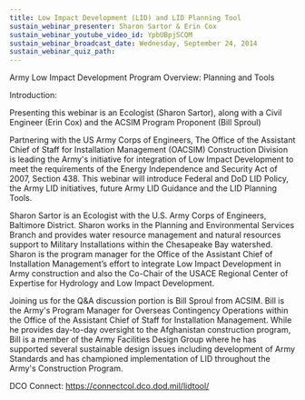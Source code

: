 ```yaml
---
title: Low Impact Development (LID) and LID Planning Tool
sustain_webinar_presenter: Sharon Sartor & Erin Cox
sustain_webinar_youtube_video_id: YpbUBpjSCQM
sustain_webinar_broadcast_date: Wednesday, September 24, 2014
sustain_webinar_quiz_path:
---
```


Army Low Impact Development Program Overview: Planning and Tools

Introduction:

Presenting this webinar is an Ecologist (Sharon Sartor), along with a Civil Engineer (Erin Cox) and the ACSIM Program Proponent (Bill Sproul)

Partnering with the US Army Corps of Engineers, The Office of the Assistant Chief of Staff for Installation Management (OACSIM) Construction Division is leading the Army's initiative for integration of Low Impact Development to meet the requirements of the Energy Independence and Security Act of 2007, Section 438. This webinar will introduce Federal and DoD LID Policy, the Army LID initiatives, future Army LID Guidance and the LID Planning Tools.

Sharon Sartor is an Ecologist with the U.S. Army Corps of Engineers, Baltimore District. Sharon works in the Planning and Environmental Services Branch and provides water resource management and natural resources support to Military Installations within the Chesapeake Bay watershed.
Sharon is the program manager for the Office of the Assistant Chief of Installation Management’s effort to integrate Low Impact Development in Army construction and also the Co-Chair of the USACE Regional Center of Expertise for Hydrology and Low Impact Development.

Joining us for the Q&A discussion portion is Bill Sproul from ACSIM. Bill is the Army's Program Manager for Overseas Contingency Operations within the Office of the Assistant Chief of Staff for Installation Management. While he provides day-to-day oversight to the Afghanistan construction program, Bill is a member of the Army Facilities Design Group where he has supported several sustainable design issues including development of Army Standards and has championed implementation of LID throughout the Army's Construction Program.

DCO Connect: https://connectcol.dco.dod.mil/lidtool/
